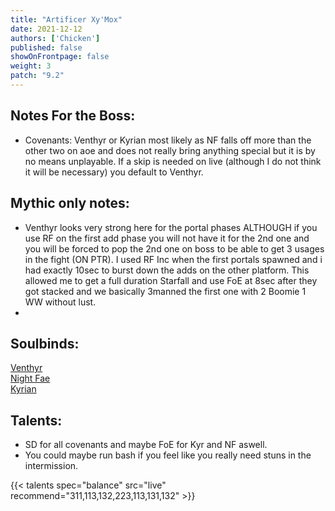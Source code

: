 ```yaml
---
title: "Artificer Xy'Mox"
date: 2021-12-12
authors: ['Chicken']
published: false
showOnFrontpage: false
weight: 3
patch: "9.2"
---
```



## Notes For the Boss:
- Covenants: Venthyr or Kyrian most likely as NF falls off more than the other two on aoe and does not really bring anything special but it is by no means unplayable. If a skip is needed on live (although I do not think it will be necessary) you default to Venthyr.

## Mythic only notes:
- Venthyr looks very strong here for the portal phases ALTHOUGH if you use RF on the first add phase you will not have it for the 2nd one and you will be forced to pop the 2nd one on boss to be able to get 3 usages in the fight (ON PTR). I used RF Inc when the first portals spawned and i had exactly 10sec to burst down the adds on the other platform. This allowed me to get a full duration Starfall and use FoE at 8sec after they got stacked and we basically 3manned the first one with 2 Boomie 1 WW without lust.
- 

## Soulbinds:
[Venthyr](https://ptr.wowhead.com/soulbind-calc/venthyr/theotar-the-mad-duke/druid/AwCWb74CBTUgCBU1yggSBTWHCCUy4ggjBTJJCBV2AAg1Mj8I)
<br>[Night Fae](https://ptr.wowhead.com/soulbind-calc/night-fae/niya/druid/AwCW5b4CBTXKCCU1IAgTBTXGCBUy5AglMuIIIhUySQgldgAI)
<br>[Kyrian](https://ptr.wowhead.com/soulbind-calc/kyrian/forgelite-prime-mikanikos/druid/AwaW5ZYBBTXKCBMFNYIIFTLkCCUy4ggiFTJJCDV2AAg)

## Talents:

- SD for all covenants and maybe FoE for Kyr and NF aswell.
- You could maybe run bash if you feel like you really need stuns in the intermission.

{{< talents spec="balance" src="live" recommend="311,113,132,223,113,131,132" >}}
